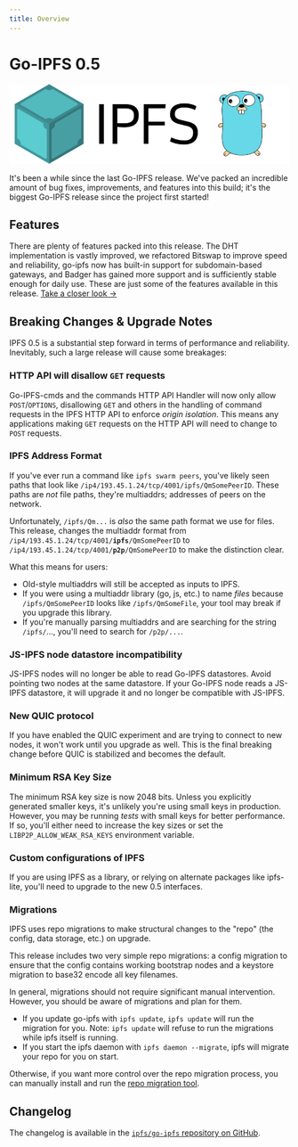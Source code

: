 ```yaml
---
title: Overview
---
```


# Go-IPFS 0.5

![The Go-IPFS logo.](./images/go-ipfs-logo.png)

It's been a while since the last Go-IPFS release. We've packed an incredible amount of bug fixes, improvements, and features into this build; it's the biggest Go-IPFS release since the project first started!

## Features

There are plenty of features packed into this release. The DHT implementation is vastly improved, we refactored Bitswap to improve speed and reliability, go-ipfs now has built-in support for subdomain-based gateways, and Badger has gained more support and is sufficiently stable enough for daily use. These are just some of the features available in this release. [Take a closer look →](features)

## Breaking Changes & Upgrade Notes

IPFS 0.5 is a substantial step forward in terms of performance and reliability. Inevitably, such a large release will cause some breakages:

### HTTP API will disallow `GET` requests

Go-IPFS-cmds and the commands HTTP API Handler will now only allow `POST`/`OPTIONS`, disallowing `GET` and others in the handling of command requests in the IPFS HTTP API to enforce _origin isolation_. This means any applications making `GET` requests on the HTTP API will need to change to `POST` requests.

### IPFS Address Format

If you've ever run a command like `ipfs swarm peers`, you've likely seen paths that look like `/ip4/193.45.1.24/tcp/4001/ipfs/QmSomePeerID`. These paths are _not_ file paths, they're multiaddrs; addresses of peers on the network.

Unfortunately, `/ipfs/Qm...` is _also_ the same path format we use for files. This release, changes the multiaddr format from <code>/ip4/193.45.1.24/tcp/4001/<b>ipfs</b>/QmSomePeerID</code> to <code>/ip4/193.45.1.24/tcp/4001/<b>p2p</b>/QmSomePeerID</code> to make the distinction clear.

What this means for users:

- Old-style multiaddrs will still be accepted as inputs to IPFS.
- If you were using a multiaddr library (go, js, etc.) to name _files_ because `/ipfs/QmSomePeerID` looks like `/ipfs/QmSomeFile`, your tool may break if you upgrade this library.
- If you're manually parsing multiaddrs and are searching for the string `/ipfs/`..., you'll need to search for `/p2p/...`.

### JS-IPFS node datastore incompatibility

JS-IPFS nodes will no longer be able to read Go-IPFS datastores. Avoid pointing two nodes at the same datastore. If your Go-IPFS node reads a JS-IPFS datastore, it will upgrade it and no longer be compatible with JS-IPFS.

### New QUIC protocol

If you have enabled the QUIC experiment and are trying to connect to new nodes, it won't work until you upgrade as well. This is the final breaking change before QUIC is stabilized and becomes the default.

### Minimum RSA Key Size

The minimum RSA key size is now 2048 bits. Unless you explicitly generated smaller keys, it's unlikely you're using small keys in production. However, you may be running _tests_ with small keys for better performance. If so, you'll either need to increase the key sizes or set the `LIBP2P_ALLOW_WEAK_RSA_KEYS` environment variable.

### Custom configurations of IPFS

If you are using IPFS as a library, or relying on alternate packages like ipfs-lite, you'll need to upgrade to the new 0.5 interfaces.


### Migrations

IPFS uses repo migrations to make structural changes to the "repo" (the config, data storage, etc.) on upgrade.

This release includes two very simple repo migrations: a config migration to ensure that the config contains working bootstrap nodes and a keystore migration to base32 encode all key filenames.

In general, migrations should not require significant manual intervention. However, you should be aware of migrations and plan for them.

- If you update go-ipfs with `ipfs update`, `ipfs update` will run the migration for you. Note: `ipfs update` will refuse to run the migrations while ipfs itself is running.
- If you start the ipfs daemon with `ipfs daemon --migrate`, ipfs will migrate your repo for you on start.

Otherwise, if you want more control over the repo migration process, you can manually install and run the [repo migration tool](http://dist.ipfs.io/#fs-repo-migrations).

## Changelog

The changelog is available in the [`ipfs/go-ipfs` repository on GitHub](https://github.com/ipfs/go-ipfs/blob/master/CHANGELOG.md#050-2020-04-28).

